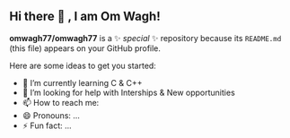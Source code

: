 ## Hi there 👋 , I am Om Wagh!


**omwagh77/omwagh77** is a ✨ _special_ ✨ repository because its `README.md` (this file) appears on your GitHub profile.

Here are some ideas to get you started:

- 🌱 I’m currently learning C & C++
- 🤔 I’m looking for help with Interships & New opportunities
- 📫 How to reach me: 
- 😄 Pronouns: ...
- ⚡ Fun fact: ...


